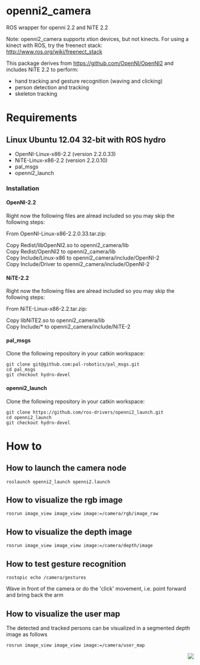 openni2_camera
==============

ROS wrapper for openni 2.2 and NiTE 2.2

Note: openni2_camera supports xtion devices, but not kinects. For using a kinect with ROS, try the freenect stack: http://www.ros.org/wiki/freenect_stack

This package derives from https://github.com/OpenNI/OpenNI2 and includes NiTE 2.2 to perform:

* hand tracking and gesture recognition (waving and clicking)
* person detection and tracking
* skeleton tracking


Requirements
============

Linux Ubuntu 12.04 32-bit with ROS hydro
----------------------------------------

* OpenNI-Linux-x86-2.2 (version 2.2.0.33)
* NiTE-Linux-x86-2.2   (version 2.2.0.10)
* pal_msgs
* openni2_launch

### Installation

#### OpenNI-2.2

Right now the following files are alread included so you may skip the following steps:

From OpenNI-Linux-x86-2.2.0.33.tar.zip: 

Copy Redist/libOpenNI2.so to openni2_camera/lib  
Copy Redist/OpenNI2 to openni2_camera/lib  
Copy Include/Linux-x86 to openni2_camera/include/OpenNI-2  
Copy Include/Driver to openni2_camera/include/OpenNI-2  

#### NiTE-2.2

Right now the following files are alread included so you may skip the following steps:

From NiTE-Linux-x86-2.2.tar.zip:

Copy libNiTE2.so to openni2_camera/lib  
Copy Include/* to openni2_camera/include/NiTE-2  

#### pal_msgs


Clone the following repository in your catkin workspace:

```
git clone git@github.com:pal-robotics/pal_msgs.git
cd pal_msgs
git checkout hydro-devel
```

#### openni2_launch

Clone the following repository in your catkin workspace:

```
git clone https://github.com/ros-drivers/openni2_launch.git
cd openni2_launch
git checkout hydro-devel
```

How to
======

How to launch the camera node
-----------------------------

```
roslaunch openni2_launch openni2.launch
```

How to visualize the rgb image
------------------------------

```
rosrun image_view image_view image:=/camera/rgb/image_raw
```

How to visualize the depth image
--------------------------------

```
rosrun image_view image_view image:=/camera/depth/image
```

How to test gesture recognition
-------------------------------

```
rostopic echo /camera/gestures
```

Wave in front of the camera or do the 'click' movement, i.e. point forward and bring back the arm


How to visualize the user map
-----------------------------

The detected and tracked persons can be visualized in a segmented depth image as follows

```
rosrun image_view image_view image:=/camera/user_map
```

<img align="right" src="https://raw.github.com/pal-robotics/openni2_camera/add_user_tracker/etc/user_map.jpg"/>





